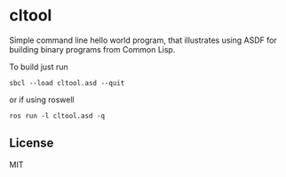 # cltool

Simple command line hello world program, that illustrates using ASDF for building binary programs from Common Lisp.

To build just run 
```
sbcl --load cltool.asd --quit
```
or if using roswell
```
ros run -l cltool.asd -q
```

## License

MIT

